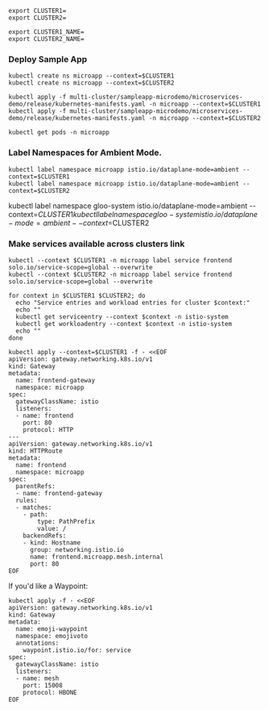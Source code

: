 ```
export CLUSTER1=
export CLUSTER2=

export CLUSTER1_NAME=
export CLUSTER2_NAME=
```

### Deploy Sample App
```
kubectl create ns microapp --context=$CLUSTER1
kubectl create ns microapp --context=$CLUSTER2

kubectl apply -f multi-cluster/sampleapp-microdemo/microservices-demo/release/kubernetes-manifests.yaml -n microapp --context=$CLUSTER1
kubectl apply -f multi-cluster/sampleapp-microdemo/microservices-demo/release/kubernetes-manifests.yaml -n microapp --context=$CLUSTER2
```

```
kubectl get pods -n microapp
```

### Label Namespaces for Ambient Mode.
```
kubectl label namespace microapp istio.io/dataplane-mode=ambient --context=$CLUSTER1
kubectl label namespace microapp istio.io/dataplane-mode=ambient --context=$CLUSTER2
```

kubectl label namespace gloo-system istio.io/dataplane-mode=ambient --context=$CLUSTER1
kubectl label namespace gloo-system istio.io/dataplane-mode=ambient --context=$CLUSTER2

### Make services available across clusters link 
```
kubectl --context $CLUSTER1 -n microapp label service frontend solo.io/service-scope=global --overwrite
kubectl --context $CLUSTER2 -n microapp label service frontend solo.io/service-scope=global --overwrite
```

```
for context in $CLUSTER1 $CLUSTER2; do
  echo "Service entries and workload entries for cluster $context:"
  echo ""
  kubectl get serviceentry --context $context -n istio-system
  kubectl get workloadentry --context $context -n istio-system
  echo ""
done
```

```
kubectl apply --context=$CLUSTER1 -f - <<EOF
apiVersion: gateway.networking.k8s.io/v1
kind: Gateway
metadata:
  name: frontend-gateway
  namespace: microapp
spec:
  gatewayClassName: istio
  listeners:
  - name: frontend
    port: 80
    protocol: HTTP
---
apiVersion: gateway.networking.k8s.io/v1
kind: HTTPRoute
metadata:
  name: frontend
  namespace: microapp
spec:
  parentRefs:
  - name: frontend-gateway
  rules:
  - matches:
    - path:
        type: PathPrefix
        value: /
    backendRefs:
    - kind: Hostname
      group: networking.istio.io
      name: frontend.microapp.mesh.internal
      port: 80
EOF
```

If you'd like a Waypoint:
```
kubectl apply -f - <<EOF
apiVersion: gateway.networking.k8s.io/v1
kind: Gateway
metadata:
  name: emoji-waypoint
  namespace: emojivoto
  annotations:
    waypoint.istio.io/for: service
spec:
  gatewayClassName: istio
  listeners:
  - name: mesh
    port: 15008 
    protocol: HBONE
EOF
```